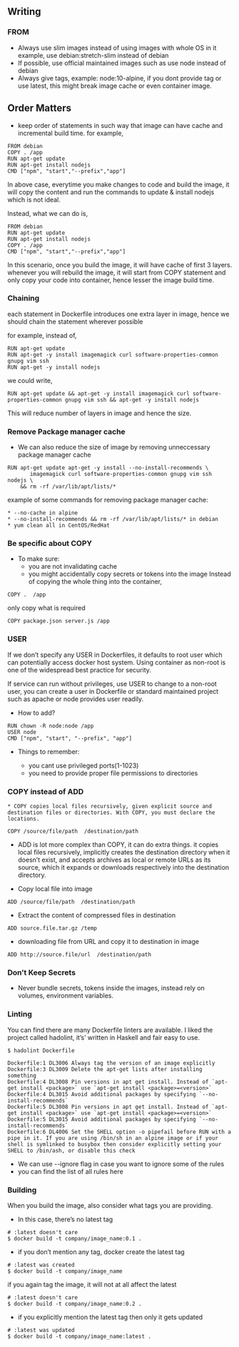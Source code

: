 ## Writing

### FROM
* Always use slim images instead of using images with whole OS in it example, use debian:stretch-slim instead of debian
* If possible, use official maintained images such as use node instead of debian
* Always give tags, example: node:10-alpine, if you dont provide tag or use latest, this might break image cache or even container image.

## Order Matters
* keep order of statements in such way that image can have cache and incremental build time.
for example,
```
FROM debian
COPY . /app
RUN apt-get update
RUN apt-get install nodejs
CMD ["npm", "start","--prefix","app"]
```
In above case, everytime you make changes to code and build the image, it will copy the content and run the commands to update & install nodejs which is not ideal.

Instead, what we can do is,
```
FROM debian
RUN apt-get update
RUN apt-get install nodejs
COPY . /app
CMD ["npm", "start","--prefix","app"]
```
In this scenario, once you build the image, it will have cache of first 3 layers. whenever you will rebuild the image, it will start from COPY statement and only copy your code into container, hence lesser the image build time.

### Chaining
each statement in Dockerfile introduces one extra layer in image, hence we should chain the statement wherever possible

for example, instead of,
```
RUN apt-get update
RUN apt-get -y install imagemagick curl software-properties-common gnupg vim ssh
RUN apt-get -y install nodejs 
```
we could write,
```
RUN apt-get update && apt-get -y install imagemagick curl software-properties-common gnupg vim ssh && apt-get -y install nodejs
```
This will reduce number of layers in image and hence the size.

### Remove Package manager cache
* We can also reduce the size of image by removing unneccessary package manager cache
```
RUN apt-get update apt-get -y install --no-install-recommends \
       imagemagick curl software-properties-common gnupg vim ssh nodejs \
    && rm -rf /var/lib/apt/lists/*
```
example of some commands for removing package manager cache:
```
* --no-cache in alpine
* --no-install-recommends && rm -rf /var/lib/apt/lists/* in debian
* yum clean all in CentOS/RedHat
```
### Be specific about COPY
* To make sure:
    * you are not invalidating cache
    * you might accidentally copy secrets or tokens into the image
Instead of copying the whole thing into the container,
```
COPY .  /app
```
only copy what is required
```
COPY package.json server.js /app
```

### USER
If we don’t specify any USER in Dockerfiles, it defaults to root user which can potentially access docker host system. Using container as non-root is one of the widespread best practice for security.

If service can run without privileges, use USER to change to a non-root user, you can create a user in Dockerfile or standard maintained project such as apache or node provides user readily.

* How to add?
```
RUN chown -R node:node /app
USER node
CMD ["npm", "start", "--prefix", "app"]
```

* Things to remember:

    * you cant use privileged ports(1-1023)
    * you need to provide proper file permissions to directories


### COPY instead of ADD
    * COPY copies local files recursively, given explicit source and destination files or directories. With COPY, you must declare the locations.
```
COPY /source/file/path  /destination/path
```

* ADD is lot more complex than COPY, it can do extra things. it copies local files recursively, implicitly creates the destination directory when it doesn’t exist, and accepts archives as local or remote URLs as its source, which it expands or downloads respectively into the destination directory.

* Copy local file into image
```
ADD /source/file/path  /destination/path
```

* Extract the content of compressed files in destination

```
ADD source.file.tar.gz /temp
```

* downloading file from URL and copy it to destination in image

```
ADD http://source.file/url  /destination/path
```

### Don’t Keep Secrets

* Never bundle secrets, tokens inside the images, instead rely on volumes, environment variables.

### Linting
You can find there are many Dockerfile linters are available. I liked the project called hadolint, it’s’ written in Haskell and fair easy to use.

```
$ hadolint Dockerfile

Dockerfile:1 DL3006 Always tag the version of an image explicitly
Dockerfile:3 DL3009 Delete the apt-get lists after installing something
Dockerfile:4 DL3008 Pin versions in apt get install. Instead of `apt-get install <package>` use `apt-get install <package>=<version>`
Dockerfile:4 DL3015 Avoid additional packages by specifying `--no-install-recommends`
Dockerfile:5 DL3008 Pin versions in apt get install. Instead of `apt-get install <package>` use `apt-get install <package>=<version>`
Dockerfile:5 DL3015 Avoid additional packages by specifying `--no-install-recommends`
Dockerfile:6 DL4006 Set the SHELL option -o pipefail before RUN with a pipe in it. If you are using /bin/sh in an alpine image or if your shell is symlinked to busybox then consider explicitly setting your SHELL to /bin/ash, or disable this check
```
* We can use --ignore flag in case you want to ignore some of the rules
* you can find the list of all rules here

### Building
When you build the image, also consider what tags you are providing.

* In this case, there’s no latest tag
```
# :latest doesn't care
$ docker build -t company/image_name:0.1 .
```

* if you don’t mention any tag, docker create the latest tag
```
# :latest was created
$ docker build -t company/image_name
```
if you again tag the image, it will not at all affect the latest
```
# :latest doesn't care
$ docker build -t company/image_name:0.2 .
```
* if you explicitly mention the latest tag then only it gets updated

```
# :latest was updated
$ docker build -t company/image_name:latest .
```